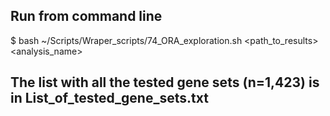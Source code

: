 ## Run from command line

\$ bash ~/Scripts/Wraper_scripts/74_ORA_exploration.sh \<path_to_results\> \<analysis_name\>

## The list with all the tested gene sets (n=1,423) is in List_of_tested_gene_sets.txt